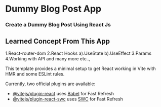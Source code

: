# Dummy Blog Post App

### Create a Dummy Blog Post Using React Js

## Learned Concept From This App

1.React-router-dom
2.React Hooks
a).UseState b).UseEffect
3.Params
4.Working with API and many more etc..,

This template provides a minimal setup to get React working in Vite with HMR and some ESLint rules.

Currently, two official plugins are available:

- [@vitejs/plugin-react](https://github.com/vitejs/vite-plugin-react/blob/main/packages/plugin-react/README.md) uses [Babel](https://babeljs.io/) for Fast Refresh
- [@vitejs/plugin-react-swc](https://github.com/vitejs/vite-plugin-react-swc) uses [SWC](https://swc.rs/) for Fast Refresh
